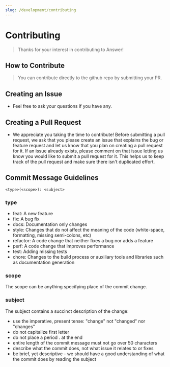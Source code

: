 ```yaml
---
slug: /development/contributing
---
```


# Contributing
> Thanks for your interest in contributing to Answer!

## How to Contribute
> You can contribute directly to the github repo by submitting your PR.

## Creating an Issue
- Feel free to ask your questions if you have any.

## Creating a Pull Request
- We appreciate you taking the time to contribute! Before submitting a pull request, we ask that you please create an issue that explains the bug or feature request and let us know that you plan on creating a pull request for it. If an issue already exists, please comment on that issue letting us know you would like to submit a pull request for it. This helps us to keep track of the pull request and make sure there isn't duplicated effort.

## Commit Message Guidelines
```
<type>(<scope>): <subject>
```

### type
- feat: A new feature
- fix: A bug fix
- docs: Documentation only changes
- style: Changes that do not affect the meaning of the code (white-space, formatting, missing semi-colons, etc)
- refactor: A code change that neither fixes a bug nor adds a feature
- perf: A code change that improves performance
- test: Adding missing tests
- chore: Changes to the build process or auxiliary tools and libraries such as documentation generation

### scope
The scope can be anything specifying place of the commit change.

### subject
The subject contains a succinct description of the change:

- use the imperative, present tense: "change" not "changed" nor "changes"
- do not capitalize first letter
- do not place a period . at the end
- entire length of the commit message must not go over 50 characters
- describe what the commit does, not what issue it relates to or fixes
- be brief, yet descriptive - we should have a good understanding of what the commit does by reading the subject
